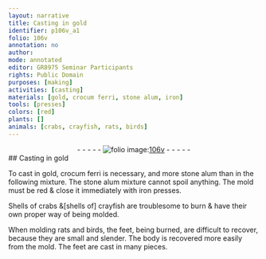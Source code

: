 ```yaml
---
layout: narrative
title: Casting in gold
identifier: p106v_a1
folio: 106v
annotation: no
author:
mode: annotated
editor: GR8975 Seminar Participants
rights: Public Domain
purposes: [making]
activities: [casting]
materials: [gold, crocum ferri, stone alum, iron]
tools: [presses]
colors: [red]
plants: []
animals: [crabs, crayfish, rats, birds]
---
```


 <div class="folio" align="center">- - - - - <a href="http://gallica.bnf.fr/ark:/12148/btv1b10500001g/f218.image" target="_blank"><img src="https://cu-mkp.github.io/GR8975-edition/assets/photo-icon.png" alt="folio image: " style="display:inline-block; margin-bottom:-3px;"/>106v</a> - - - - - </div>  <span class="activity"></span> 
## Casting in <span class="material">gold</span>

 
To cast in <span class="material">gold</span>, <span class="material">crocum ferri</span> is necessary, and more <span class="material">stone alum</span> than in the following mixture. The <span class="material">stone alum</span> mixture cannot spoil anything. The mold must be <span class="color">red</span> & close it immediately with <span class="material">iron</span> <span class="tool">presses</span>.
 
Shells of <span class="animal">crabs</span> &[shells of] <span class="animal">crayfish</span> are troublesome to burn & have their own proper way of being molded.
 
When molding <span class="animal">rats</span> and <span class="animal">birds</span>, the feet, being burned, are difficult to recover, because they are small and slender. The body is recovered more easily from the mold. The feet are cast in many pieces.
 